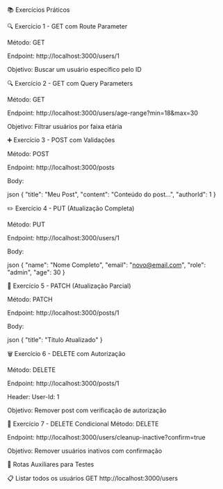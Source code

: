 📚 Exercícios Práticos


🔍 Exercício 1 - GET com Route Parameter

Método: GET

Endpoint: http://localhost:3000/users/1

Objetivo: Buscar um usuário específico pelo ID



🔍 Exercício 2 - GET com Query Parameters

Método: GET

Endpoint: http://localhost:3000/users/age-range?min=18&max=30

Objetivo: Filtrar usuários por faixa etária


➕ Exercício 3 - POST com Validações

Método: POST

Endpoint: http://localhost:3000/posts

Body:

json
{
    "title": "Meu Post",
    "content": "Conteúdo do post...",
    "authorId": 1
}



✏️ Exercício 4 - PUT (Atualização Completa)

Método: PUT

Endpoint: http://localhost:3000/users/1

Body:

json
{
    "name": "Nome Completo",
    "email": "novo@email.com",
    "role": "admin",
    "age": 30
}



🎯 Exercício 5 - PATCH (Atualização Parcial)

Método: PATCH

Endpoint: http://localhost:3000/posts/1

Body:

json
{
    "title": "Título Atualizado"
}



🗑️ Exercício 6 - DELETE com Autorização

Método: DELETE

Endpoint: http://localhost:3000/posts/1

Header: User-Id: 1

Objetivo: Remover post com verificação de autorização



🧹 Exercício 7 - DELETE Condicional
Método: DELETE

Endpoint: http://localhost:3000/users/cleanup-inactive?confirm=true

Objetivo: Remover usuários inativos com confirmação




🧪 Rotas Auxiliares para Testes


📋 Listar todos os usuários	GET	http://localhost:3000/users



